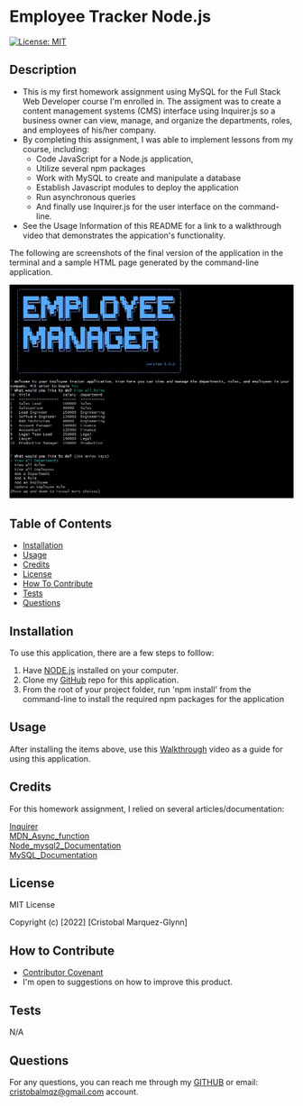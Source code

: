 # Employee Tracker Node.js
  [![License: MIT](https://img.shields.io/badge/License-MIT-yellow.svg)](https://opensource.org/licenses/MIT)

  ## Description
  
  - This is my first homework assignment using MySQL for the Full Stack Web Developer course I'm enrolled in. The assigment was to create a content management systems (CMS) interface using Inquirer.js so a business owner can view, manage, and organize the departments, roles, and employees of his/her company.
  - By completing this assignment, I was able to implement lessons from my course, including:
    - Code JavaScript for a Node.js application,
    - Utilize several npm packages
    - Work with MySQL to create and manipulate a database
    - Establish Javascript modules to deploy the application
    - Run asynchronous queries
    - And finally use Inquirer.js for the user interface on the command-line.
  - See the Usage Information of this README for a link to a walkthrough video that demonstrates the appication's functionality.
  
  The following are screenshots of the final version of the application in the terminal and a sample HTML page generated by the command-line application. 

  ![Terminal2](./assets/App2.JPG)  
   
   
  ## Table of Contents
   
  - [Installation](#installation)
  - [Usage](#usage)
  - [Credits](#credits)
  - [License](#license)
  - [How To Contribute](#how_to_contribute)
  - [Tests](#tests)
  - [Questions](#questions)
  
  ## Installation
  
  To use this application, there are a few steps to folllow:
  1) Have [NODE.js](https://nodejs.org/en/download/) installed on your computer. 
  2) Clone my [GitHub](https://github.com/CM-GDev/EmployeeTracker_NodeJS) repo for this application.
  3) From the root of your project folder, run 'npm install' from the command-line to install the required npm packages for the application
  
  ## Usage
  
  After installing the items above, use this [Walkthrough](https://youtu.be/GO807vkxKDg) video as a guide for using this application.
    
  ## Credits

  For this homework assignment, I relied on several articles/documentation:
  
  [Inquirer](https://www.npmjs.com/package/inquirer)  
  [MDN_Async_function](https://developer.mozilla.org/en-US/docs/Web/JavaScript/Reference/Statements/async_function)  
  [Node_mysql2_Documentation](https://github.com/sidorares/node-mysql2#readme)  
  [MySQL_Documentation](https://docs.oracle.com/en-us/iaas/mysql-database/doc/getting-started.html)  

  ## License
  
  MIT License

  Copyright (c) [2022] [Cristobal Marquez-Glynn]
  
  ## How to Contribute
  
  - [Contributor Covenant](https://www.contributor-covenant.org/) 
  - I'm open to suggestions on how to improve this product.
  
  ## Tests
  
  N/A
  
  ## Questions
   
  For any questions, you can reach me through my [GITHUB](https://github.com/CM-GDev) or email: cristobalmqz@gmail.com account. 
